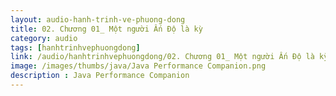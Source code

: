 ```yaml
---
layout: audio-hanh-trinh-ve-phuong-dong
title: 02. Chương 01_ Một người Ấn Độ là kỳ 
category: audio
tags: [hanhtrinhvephuongdong]
link: /audio/hanhtrinhvephuongdong/02. Chương 01_ Một người Ấn Độ là kỳ.mp3 
image: /images/thumbs/java/Java Performance Companion.png
description : Java Performance Companion 
---
```












